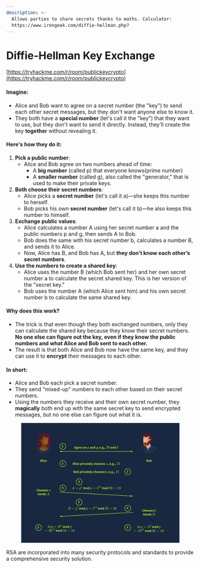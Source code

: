 ```yaml
---
description: >-
  Allows parties to share secrets thanks to maths. Calculator:
  https://www.irongeek.com/diffie-hellman.php?
---
```


# Diffie-Hellman Key Exchange

[https://tryhackme.com/r/room/publickeycrypto](https://tryhackme.com/r/room/publickeycrypto)

#### Imagine:

* Alice and Bob want to agree on a secret number (the "key") to send each other secret messages, but they don't want anyone else to know it.
* They both have a **special number** (let's call it the "key") that they want to use, but they don't want to send it directly. Instead, they’ll create the key **together** without revealing it.

#### Here's how they do it:

1. **Pick a public number**:
   * Alice and Bob agree on two numbers ahead of time:
     * A **big number** (called p) that everyone knows(prime number)
     * A **smaller number** (called g), also called the "generator," that is used to make their private keys.
2. **Both choose their secret numbers**:
   * Alice picks a **secret number** (let's call it a)—she keeps this number to herself.
   * Bob picks his own **secret number** (let's call it b)—he also keeps this number to himself.
3. **Exchange public values**:
   * Alice calculates a number A using her secret number a and the public numbers p and g, then sends A to Bob.
   * Bob does the same with his secret number b, calculates a number B, and sends it to Alice.
   * Now, Alice has B, and Bob has A, but **they don’t know each other’s secret numbers**.
4. **Use the numbers to create a shared key**:
   * Alice uses the number B (which Bob sent her) and her own secret number a to calculate the secret shared key. This is her version of the "secret key."
   * Bob uses the number A (which Alice sent him) and his own secret number b to calculate the same shared key.

#### Why does this work?

* The trick is that even though they both exchanged numbers, only they can calculate the shared key because they know their secret numbers. **No one else can figure out the key, even if they know the public numbers and what Alice and Bob sent to each other.**
* The result is that both Alice and Bob now have the same key, and they can use it to **encrypt** their messages to each other.

#### In short:

* Alice and Bob each pick a secret number.
* They send "mixed-up" numbers to each other based on their secret numbers.
* Using the numbers they receive and their own secret number, they **magically** both end up with the same secret key to send encrypted messages, but no one else can figure out what it is.



<figure><img src="../../../.gitbook/assets/5f04259cf9bf5b57aed2c476-1728439878360.svg" alt=""><figcaption></figcaption></figure>

RSA are incorporated into many security protocols and standards to provide a comprehensive security solution.
